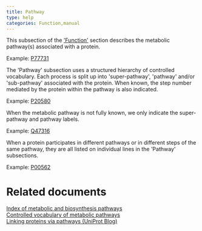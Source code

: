 ```yaml
---
title: Pathway
type: help
categories: Function,manual
---
```


This subsection of the ['Function'](https://www.uniprot.org/help/function%5Fsection) section describes the metabolic pathway(s) associated with a protein.

Example: [P77731](https://www.uniprot.org/uniprotkb/P77731#function)

The 'Pathway' subsection uses a structured hierarchy of controlled vocabulary. Each process is split up into 'super-pathway', 'pathway' and/or 'sub-pathway' associated with the protein. When known, the step number mediated by the protein within the pathway is also indicated.

Example: [P20580](https://www.uniprot.org/uniprotkb/P20580#function)

When the metabolic pathway is not fully known, we only indicate the super-pathway and pathway labels.

Example: [Q47316](https://www.uniprot.org/uniprotkb/Q47316#function)

When a protein participates in different pathways or in different steps of the same pathway, they are all listed on individual lines in the 'Pathway' subsections.

Example: [P00562](https://www.uniprot.org/uniprotkb/P00562#function)

# Related documents

[Index of metabolic and biosynthesis pathways](https://ftp.uniprot.org/pub/databases/uniprot/current_release/knowledgebase/complete/docs/pathway)  
[Controlled vocabulary of metabolic pathways](https://ftp.uniprot.org/pub/databases/uniprot/current_release/knowledgebase/complete/docs/pathlist)  
[Linking proteins via pathways (UniProt Blog)](https://insideuniprot.blogspot.com/2015/09/linking-proteins-via-pathways.html)
